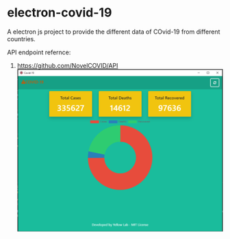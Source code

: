 # electron-covid-19
A electron js project to provide the different data of COvid-19 from different countries.

API endpoint refernce:
1. https://github.com/NovelCOVID/API
![app-frontend](app/assets/electron-covid-19.PNG)
